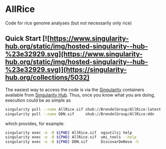 # AllRice
Code for rice genome analyses (but not necessarily only rice)

## Quick Start [![https://www.singularity-hub.org/static/img/hosted-singularity--hub-%23e32929.svg](https://www.singularity-hub.org/static/img/hosted-singularity--hub-%23e32929.svg)](https://singularity-hub.org/collections/5032)

The easiest way to access the code is via the
[Singularity](https://www.sylabs.io/docs/) containers available from
[Singularity Hub](https://singularity-hub.org/).
Thus, once you know what you are doing, execution could be as simple as

```bash
singularity pull --name AllRice.sif shub://BrendelGroup/AllRice:latest
singularity pull --name DDN.sif     shub://BrendelGroup/AllRice:ddn
```

which provides, for example:

```bash
singularity exec -e -B ${PWD} AllRice.sif  ngsutilsj help
singularity exec -e -B ${PWD} AllRice.sif  umi_tools --help
singularity exec -e -B ${PWD} DDN.sif      DiscovarDeNovo -h
```


